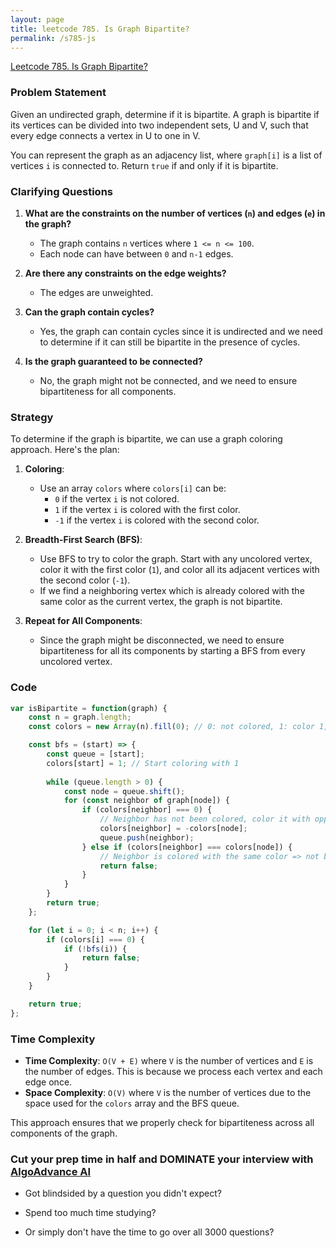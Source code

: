 ```yaml
---
layout: page
title: leetcode 785. Is Graph Bipartite?
permalink: /s785-js
---
```

[Leetcode 785. Is Graph Bipartite?](https://algoadvance.github.io/algoadvance/l785)
### Problem Statement

Given an undirected graph, determine if it is bipartite. A graph is bipartite if its vertices can be divided into two independent sets, U and V, such that every edge connects a vertex in U to one in V.

You can represent the graph as an adjacency list, where `graph[i]` is a list of vertices `i` is connected to. Return `true` if and only if it is bipartite.

### Clarifying Questions

1. **What are the constraints on the number of vertices (`n`) and edges (`e`) in the graph?**
   - The graph contains `n` vertices where `1 <= n <= 100`.
   - Each node can have between `0` and `n-1` edges.
   
2. **Are there any constraints on the edge weights?**
   - The edges are unweighted.

3. **Can the graph contain cycles?**
   - Yes, the graph can contain cycles since it is undirected and we need to determine if it can still be bipartite in the presence of cycles.

4. **Is the graph guaranteed to be connected?**
   - No, the graph might not be connected, and we need to ensure bipartiteness for all components.

### Strategy

To determine if the graph is bipartite, we can use a graph coloring approach. Here's the plan:

1. **Coloring**:
    - Use an array `colors` where `colors[i]` can be:
        - `0` if the vertex `i` is not colored.
        - `1` if the vertex `i` is colored with the first color.
        - `-1` if the vertex `i` is colored with the second color.
        
2. **Breadth-First Search (BFS)**:
    - Use BFS to try to color the graph. Start with any uncolored vertex, color it with the first color (`1`), and color all its adjacent vertices with the second color (`-1`).
    - If we find a neighboring vertex which is already colored with the same color as the current vertex, the graph is not bipartite.

3. **Repeat for All Components**:
    - Since the graph might be disconnected, we need to ensure bipartiteness for all its components by starting a BFS from every uncolored vertex.

### Code

```javascript
var isBipartite = function(graph) {
    const n = graph.length;
    const colors = new Array(n).fill(0); // 0: not colored, 1: color 1, -1: color 2

    const bfs = (start) => {
        const queue = [start];
        colors[start] = 1; // Start coloring with 1
        
        while (queue.length > 0) {
            const node = queue.shift();
            for (const neighbor of graph[node]) {
                if (colors[neighbor] === 0) {
                    // Neighbor has not been colored, color it with opposite color
                    colors[neighbor] = -colors[node];
                    queue.push(neighbor);
                } else if (colors[neighbor] === colors[node]) {
                    // Neighbor is colored with the same color => not bipartite
                    return false;
                }
            }
        }
        return true;
    };

    for (let i = 0; i < n; i++) {
        if (colors[i] === 0) {
            if (!bfs(i)) {
                return false;
            }
        }
    }

    return true;
};
```

### Time Complexity

- **Time Complexity**: `O(V + E)` where `V` is the number of vertices and `E` is the number of edges. This is because we process each vertex and each edge once.
- **Space Complexity**: `O(V)` where `V` is the number of vertices due to the space used for the `colors` array and the BFS queue.

This approach ensures that we properly check for bipartiteness across all components of the graph.


### Cut your prep time in half and DOMINATE your interview with [AlgoAdvance AI](https://algoAdvance.com)

- Got blindsided by a question you didn't expect?

- Spend too much time studying?

- Or simply don't have the time to go over all 3000 questions?

